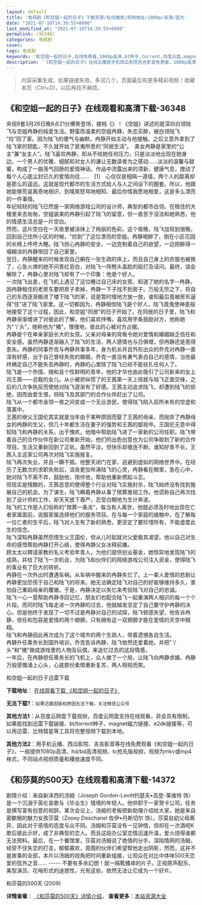 ```yaml
---
layout: default
title: '电视剧《和空姐一起的日子》下载资源/在线播放/视频地址/1080p/高清/蓝光'
date: "2021-07-10T14:39:55+0800"
last_modified_at: "2021-07-10T14:39:55+0800"
permalink: /36348/
categories: 电视剧
cover:
tags: 电视剧
keywords: '和空姐一起的日子,在线免费看,1080p高清,bt种子,torrent,百度云盘,magnet,磁力链,迅雷下载资源'
description: '《和空姐一起的日子》在线云播放手机西瓜影院吉吉影音免费看，1080p高清bd/hd未删减完整版和tc抢先枪版，mkv/mp4格式，附带bt/torrent种子、magnet/磁力链、百度云盘、网盘资源迅雷下载链接'
---
```


>内容采集生成，如果链接失效，多试几个，页面最后有更多精彩视频！收藏本页（Ctrl+D)，以后再找不麻烦。


## 《和空姐一起的日子》在线观看和高清下载-36348

央视8套3月26日晚8点21分爆笑登场，接档《</span>》！《空姐》讲述的是深圳白领陆飞与空姐冉静的纯爱生活。野蛮而温柔的空姐冉静，失恋买醉，被白领陆飞 “捡&rdquo;回了家。因为陆飞的傻气与幽默，冉静开始主动与他接触。之后又意外拿到了陆飞家的钥匙，不久就开始了匪夷所思的“同居生活”。　美女冉静是家里的“公主”兼&ldquo;女主人&rdquo;。陆飞喜欢冉静，却从不给她任何压力，只是淡淡地出现在她身边，一个男人的优雅、细腻和对女人的谦让无数读者为之感动&hellip;…淡淡的温馨与甜蜜，构成了一曲荡气回肠的爱情神话。作品中流露出来的清新、健康气息，搅动了每个人心底尘封已久的爱情向往……　[1]﻿　心仅仅是相隔一道墙，两个人的距离却是那么的遥远。这就是现代都市的生活方式给人与人之间设下的圈套。所以，他跟她能够荒诞离奇地相识、到嘻笑怒骂地相知、最后你情我愿地相爱，这是多么漂亮的一件事情。<br />年纪轻轻的陆飞已然是一家网络游戏公司的设计师，典型的都市白领。在租住的大楼里来去匆匆，空姐装束的冉静引起了陆飞的留意，但一直苦于没法和她熟悉，他的情感生活总是一片空白。<br />然而，这片空白在一天夜里被涂抹上了绚丽的色彩。这个夜晚，陆飞加班到很晚，回到自己住所小区的时候，"捡到"了这位漂亮的空姐。冉静喝醉了，倒在小区花园的长椅上呼呼大睡。陆飞担心冉静的安全，一边克制着自己的欲望，一边把醉得一塌糊涂的冉静带回了自己家里。<br />翌日，冉静醒来的时候发现自己躺在一张生疏的床上，而且自己身上的衣服也被换了，心急火燎的她不问青红皂白，对陆飞一阵劈头盖脸的殴打及诘问。最终，误会解除了，冉静心里对陆飞却有了一个印象：他是个好人。<br />一次陆飞出差，在飞机上遇见了这位睡过自己床的女孩，知道了她的名字--冉静。因冉静租住的老房东要把房子卖掉，冉静一下子找不到房子。万般无奈之下，将自己的东西逐渐搬进了楼下陆飞的家，说是暂时借地方放一放，谁知最后竟被房东逼得"住"进了陆飞家里。这一切都因为，冉静相信陆飞是个好人。陆飞竟鬼使神差般地接受了这个过程，因此，和空姐"同居"的日子开始了。在同居的日子里，陆飞和冉静渐渐增进了对彼此的了解，他们喜欢拌嘴，喜欢用字条鼓励对方，他称她为"丫头"，她称他为"猪"，慢慢地，彼此的心被对方占据。<br />冉静是个在单亲家庭长大的女孩。父亲对母亲的背叛令她对爱情和婚姻缺乏信任和安全感。虽然冉静逐渐融入了陆飞的生活，两人感情也与日俱增，但冉静还是患得患失。冉静的同事乔克与冉静共事多年，身为机长并且外形出众的乔克对冉静一直深有好感，出于自己曾经失败的婚姻，乔克一直没有勇气表白自己的感情，当他最终确定自己不能失去冉静时，冉静的心里除了陆飞已经不能驻扎任何人了。<br />陆飞是一个热情、随和且个性鲜明的青年，他的才华也由此吸引了公司新来的女上司王茜――总裁的女儿。从小被骄纵惯了的王茜第一天上班就与陆飞正面交锋，之后的几次争执反而使她对陆飞逐渐有了好感。王茜主动追求陆飞，却遭到陆飞的拒绝，因而由爱生恨，将陆飞及其部门的合作伙伴赶出了公司。<br />陆飞从一个都市金领一夜之间变成一个无业游民，使得陆飞陷入前所未有的空虚和落寞中。<br />王茜的继父王国伦其实就是当年由于某种原因而娶了王茜的母亲，而抛弃了冉静母女的冉静的生父，但几十年都生活在妻子的强势和王茜的鄙视中。王国伦无意中得知陆飞和冉静的关系，出于愧疚，他暗中帮助陆飞进了一家新的公司任职。陆飞带着自己的合作伙伴在新公司重新开始，他们的出色创意也为公司争取到了新的合作项目。生活又重新回到了正轨，虽然平淡，但快乐却接连不断。谁知好景不长，王茜入主这家公司再次对陆飞实施报复。<br />陆飞再次失业，并且一蹶不振。他整天闭门在家，逃避到虚拟的网络世界中。在经历了无数次的求职失败后，沮丧更加布满陆飞的心灵，冉静看在眼里，急在心中，她对陆飞不离不弃，鼓励他，陪伴他，帮助他重新燃起斗志。<br />但现实是残酷的，王茜恶意的使得整个行业对陆飞实施封杀，陆飞始终没有找到施展自己的机会。为了谋生，陆飞瞒着冉静从事了殡葬推销工作。他谎称自己再次找到了设计师的工作，却天天放下尊严，忍受白眼地为生计奔波。<br />陆飞的工作是人们俗称的"殡葬一条龙"，每当有人离世，他就必须及时地出现在亡者家属面前，说服家属选择他们的服务项目。在与每一个家庭的接触中，在了解每一位亡者的生平后，陆飞对人生有了新的熟悉，更坚定了要珍惜所有，不能虚度此生的信念。<br />陆飞深知冉静虽然怨恨生父王国伦，但从儿时起就对父爱极其渴望。他以自己对生命的感悟帮助冉静打开心结，使得冉静父女冰释前嫌。<br />顾太太以聘请家教的名义考验年青人，为他们提供创业基金，她惊异地发现陆飞的成熟，并给了陆飞一次机会，为陆飞和伙伴们的网络游戏公司注入资金，使得陆飞的事业有了巨大的转折。<br />冉静在一次外出时遭遇车祸。从车祸中醒来的冉静失忆了。上一辈人爱情的悲剧让冉静更加恐慌于自己和陆飞的将来。她无法确定陆飞对自己的好能够维持多久，害怕自己重蹈母亲的覆辙。于是，冉静决定以失忆来考验陆飞对自己的忠诚。<br />陆飞一心一意帮助冉静寻回记忆，朋友们也配合陆飞一起重演两人相识的每一个个片段。而同时陆飞每走进一次冉静的过去，他就越发坚定了自己要守护冉静的决心。但是他终于发现了一切不过是冉静对自己的试探，陆飞顿感失望，他告诉冉静，信任和包容是爱情的两个翅膀，只有拥有这一双翅膀才能在爱情的天空中翱翔。<br />陆飞和冉静因此再次成为了这个城市的两个生疏人，带着遗憾各自生活。<br />冉静升任乘务长到国外培训，乔克告诉冉静，陆飞依然还爱着她，并把"丫头"和"猪"做成游戏里的人物及玩偶，来追忆过去的这段情感。<br />一年后，在冉静担任乘务长的飞机上，众人做了一个局，让陆飞向冉静求婚，冉静万般感慨涌上心头，心底那份柔情重新复苏，两人相视而笑。


和空姐一起的日子迅雷下载

**下载地址**： [在线观看下载 《和空姐一起的日子》](https://www.993dy.com//vod-detail-id-11062.html) 


**无法下载?**：`如果迅雷因版权原因无法下载，关注微信公众号 `

**其他方法1**：从百度云网盘下载视频，百度云网盘支持在线观看，非会员有限制，如果能找到迅雷下载链接、bt/torrent种子、magnet磁力链接、e2dk链接等，可以用迅雷、比特彗星等工具将完整视频下载到本地。

**其他方法2**：用手机云播、西瓜影院、吉吉影音等在线免费观看《和空姐一起的日子》，一般提供1080p高清、hd/bd高清视频、tc抢先版视频，视频为mkv或mp4格式，不同站点视频质量和播放速度不同。


## 《和莎莫的500天》在线观看和高清下载-14372

剧情介绍：来自新泽西的汤姆（Joseph Gordon-Levitt约瑟夫•高登-莱维特 饰）是一个沉溺于英伦哀歌与《毕业生》情境的年轻人。他供职于一家贺卡公司，任务是撰写富有创意的祝辞。某次会议上，汤姆的老板把新助理介绍给大家，她是来自密歇根的魅力女孩莎莫（Zooey Deschanel 佐伊•丹斯切尔 饰）。莎莫自幼父母离异，因此对于感情的态度与众不同。汤姆和莎莫没有一见钟情，但却在一次酒吧K歌后彼此示好，成了非典型的恋人。而且这段办公室恋情迅速升温，爱火烧得谁都无法预料。最后，在一个餐馆里，莎莫对汤姆说了绝情的分手。深陷情网的汤姆，经受不住失恋的打击，郁郁寡欢，周围的伙伴们希望帮他走出阴影，然而，这并不是故事的全部，本片以汤姆的视角把时间重新组接，让观众在对比中体味500天恋爱的弦外之音…… ----- 不要有多余幻想！就一隔靴搔痒的片子。正视原声配乐、美型演员、花哨形式的迷惑性，光有这些，依然无法让它成为一个好片。


和莎莫的500天 (2009)

**详情查看**： [《和莎莫的500天》详情介绍](/movie/14372/)， **查看更多**：[本站资源大全](/movie/t/all/)

